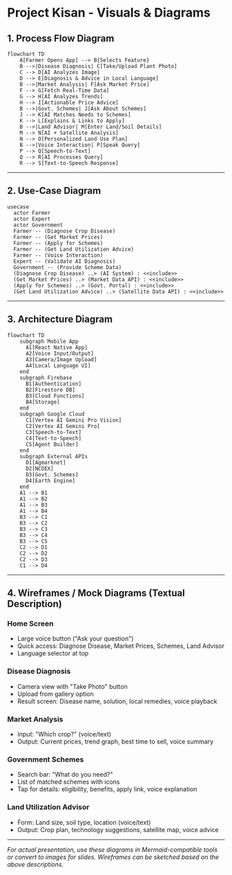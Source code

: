 # Project Kisan - Visuals & Diagrams

## 1. Process Flow Diagram

```mermaid
flowchart TD
    A[Farmer Opens App] --> B{Selects Feature}
    B -->|Disease Diagnosis| C[Take/Upload Plant Photo]
    C --> D[AI Analyzes Image]
    D --> E[Diagnosis & Advice in Local Language]
    B -->|Market Analysis| F[Ask Market Price]
    F --> G[Fetch Real-Time Data]
    G --> H[AI Analyzes Trends]
    H --> I[Actionable Price Advice]
    B -->|Govt. Schemes| J[Ask About Schemes]
    J --> K[AI Matches Needs to Schemes]
    K --> L[Explains & Links to Apply]
    B -->|Land Advisor| M[Enter Land/Soil Details]
    M --> N[AI + Satellite Analysis]
    N --> O[Personalized Land Use Plan]
    B -->|Voice Interaction| P[Speak Query]
    P --> Q[Speech-to-Text]
    Q --> R[AI Processes Query]
    R --> S[Text-to-Speech Response]
```

---

## 2. Use-Case Diagram

```mermaid
usecase
  actor Farmer
  actor Expert
  actor Government
  Farmer -- (Diagnose Crop Disease)
  Farmer -- (Get Market Prices)
  Farmer -- (Apply for Schemes)
  Farmer -- (Get Land Utilization Advice)
  Farmer -- (Voice Interaction)
  Expert -- (Validate AI Diagnosis)
  Government -- (Provide Scheme Data)
  (Diagnose Crop Disease) ..> (AI System) : <<include>>
  (Get Market Prices) ..> (Market Data API) : <<include>>
  (Apply for Schemes) ..> (Govt. Portal) : <<include>>
  (Get Land Utilization Advice) ..> (Satellite Data API) : <<include>>
```

---

## 3. Architecture Diagram

```mermaid
flowchart TD
    subgraph Mobile App
      A1[React Native App]
      A2[Voice Input/Output]
      A3[Camera/Image Upload]
      A4[Local Language UI]
    end
    subgraph Firebase
      B1[Authentication]
      B2[Firestore DB]
      B3[Cloud Functions]
      B4[Storage]
    end
    subgraph Google Cloud
      C1[Vertex AI Gemini Pro Vision]
      C2[Vertex AI Gemini Pro]
      C3[Speech-to-Text]
      C4[Text-to-Speech]
      C5[Agent Builder]
    end
    subgraph External APIs
      D1[Agmarknet]
      D2[NCDEX]
      D3[Govt. Schemes]
      D4[Earth Engine]
    end
    A1 --> B1
    A1 --> B2
    A1 --> B3
    A1 --> B4
    B3 --> C1
    B3 --> C2
    B3 --> C3
    B3 --> C4
    B3 --> C5
    C2 --> D1
    C2 --> D2
    C2 --> D3
    C1 --> D4
```

---

## 4. Wireframes / Mock Diagrams (Textual Description)

### Home Screen
- Large voice button ("Ask your question")
- Quick access: Diagnose Disease, Market Prices, Schemes, Land Advisor
- Language selector at top

### Disease Diagnosis
- Camera view with "Take Photo" button
- Upload from gallery option
- Result screen: Disease name, solution, local remedies, voice playback

### Market Analysis
- Input: "Which crop?" (voice/text)
- Output: Current prices, trend graph, best time to sell, voice summary

### Government Schemes
- Search bar: "What do you need?"
- List of matched schemes with icons
- Tap for details: eligibility, benefits, apply link, voice explanation

### Land Utilization Advisor
- Form: Land size, soil type, location (voice/text)
- Output: Crop plan, technology suggestions, satellite map, voice advice

---

*For actual presentation, use these diagrams in Mermaid-compatible tools or convert to images for slides. Wireframes can be sketched based on the above descriptions.* 